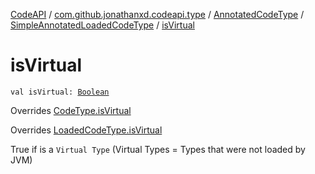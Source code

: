 [CodeAPI](../../../index.md) / [com.github.jonathanxd.codeapi.type](../../index.md) / [AnnotatedCodeType](../index.md) / [SimpleAnnotatedLoadedCodeType](index.md) / [isVirtual](.)

# isVirtual

`val isVirtual: `[`Boolean`](https://kotlinlang.org/api/latest/jvm/stdlib/kotlin/-boolean/index.html)

Overrides [CodeType.isVirtual](../../-code-type/is-virtual.md)

Overrides [LoadedCodeType.isVirtual](../../-loaded-code-type/is-virtual.md)

True if is a `Virtual Type` (Virtual Types = Types that were not loaded by JVM)

